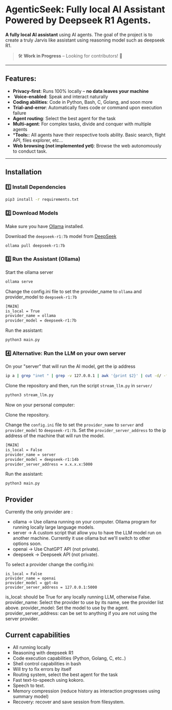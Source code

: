 
# AgenticSeek: Fully local AI Assistant Powered by Deepseek R1 Agents.

**A fully local AI assistant** using AI agents. The goal of the project is to create a truly Jarvis like assistant using reasoning model such as deepseek R1. 

> 🛠️ **Work in Progress** – Looking for contributors! 🚀  
---

## Features:

-  **Privacy-first**: Runs 100% locally – **no data leaves your machine**  
- ️ **Voice-enabled**: Speak and interact naturally
- **Coding abilities**: Code in Python, Bash, C, Golang, and soon more
-  **Trial-and-error**: Automatically fixes code or command upon execution failure
- **Agent routing**: Select the best agent for the task
- **Multi-agent**: For complex tasks, divide and conquer with multiple agents
- ***Tools:**: All agents have their respective tools ability. Basic search, flight API, files explorer, etc...
-  **Web browsing (not implemented yet)**: Browse the web autonomously to conduct task.

---

## Installation  

### 1️⃣ **Install Dependencies**  
```sh
pip3 install -r requirements.txt
```

### 2️⃣ **Download Models**  

Make sure you have [Ollama](https://ollama.com/) installed.

Download the `deepseek-r1:7b` model from [DeepSeek](https://deepseek.com/models)

```sh
ollama pull deepseek-r1:7b
```

### 3️⃣ **Run the Assistant (Ollama)**  

Start the ollama server
```sh
ollama serve
```

Change the config.ini file to set the provider_name to `ollama` and provider_model to `deepseek-r1:7b`

```sh
[MAIN]
is_local = True
provider_name = ollama
provider_model = deepseek-r1:7b
```

Run the assistant:

```sh
python3 main.py
```

### 4️⃣ **Alternative: Run the LLM on your own server**  


On your "server" that will run the AI model, get the ip address

```sh
ip a | grep "inet " | grep -v 127.0.0.1 | awk '{print $2}' | cut -d/ -f1
```

Clone the repository and then, run the script `stream_llm.py` in `server/`

```sh
python3 stream_llm.py
```

Now on your personal computer:

Clone the repository.

Change the `config.ini` file to set the `provider_name` to `server` and `provider_model` to `deepseek-r1:7b`.
Set the `provider_server_address` to the ip address of the machine that will run the model.

```sh
[MAIN]
is_local = False
provider_name = server
provider_model = deepseek-r1:14b
provider_server_address = x.x.x.x:5000
```

Run the assistant:

```sh
python3 main.py
```

## Provider

Currently the only provider are :
- ollama -> Use ollama running on your computer. Ollama program for running locally large language models.
- server -> A custom script that allow you to have the LLM model run on another machine. Currently it use ollama but we'll switch to other options soon.
- openai -> Use ChatGPT API (not private).
- deepseek -> Deepseek API (not private).

To select a provider change the config.ini:

```
is_local = False
provider_name = openai
provider_model = gpt-4o
provider_server_address = 127.0.0.1:5000
```
is_local: should be True for any locally running LLM, otherwise False.
provider_name: Select the provider to use by its name, see the provider list above.
provider_model: Set the model to use by the agent.
provider_server_address: can be set to anything if you are not using the server provider.


## Current capabilities

- All running locally
- Reasoning with deepseek R1
- Code execution capabilities (Python, Golang, C, etc..)
- Shell control capabilities in bash
- Will try to fix errors by itself
- Routing system, select the best agent for the task
- Fast text-to-speech using kokoro.
- Speech to text.
- Memory compression (reduce history as interaction progresses using summary model) 
- Recovery: recover and save session from filesystem.
